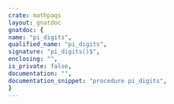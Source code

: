 ```yaml
---
crate: mathpaqs
layout: gnatdoc
gnatdoc: {
name: "pi_digits",
qualified_name: "pi_digits",
signature: "pi_digits()$",
enclosing: "",
is_private: false,
documentation: "",
documentation_snippet: "procedure pi_digits",
}
---
```

